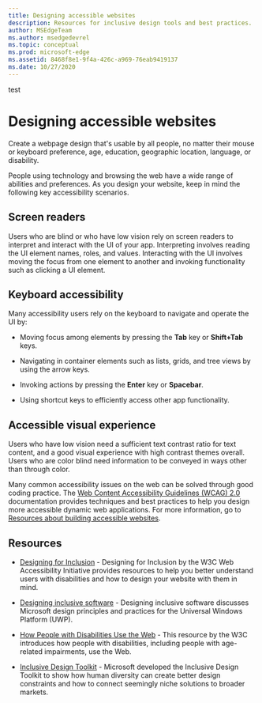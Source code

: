 ```yaml
---
title: Designing accessible websites
description: Resources for inclusive design tools and best practices.
author: MSEdgeTeam
ms.author: msedgedevrel
ms.topic: conceptual
ms.prod: microsoft-edge
ms.assetid: 8468f8e1-9f4a-426c-a969-76eab9419137
ms.date: 10/27/2020
---
```

test
# Designing accessible websites

<!-- summary sentence -->

Create a webpage design that's usable by all people, no matter their mouse or keyboard preference, age, education, geographic location, language, or disability.

<!-- /summary sentence -->

People using technology and browsing the web have a wide range of abilities and preferences.  As you design your website, keep in mind the following key accessibility scenarios.


<!-- ====================================================================== -->
## Screen readers

Users who are blind or who have low vision rely on screen readers to interpret and interact with the UI of your app.  Interpreting involves reading the UI element names, roles, and values.  Interacting with the UI involves moving the focus from one element to another and invoking functionality such as clicking a UI element.


<!-- ====================================================================== -->
## Keyboard accessibility

Many accessibility users rely on the keyboard to navigate and operate the UI by:

*  Moving focus among elements by pressing the **Tab** key or **Shift+Tab** keys.

*  Navigating in container elements such as lists, grids, and tree views by using the arrow keys.

*  Invoking actions by pressing the **Enter** key or **Spacebar**.

*  Using shortcut keys to efficiently access other app functionality.


<!-- ====================================================================== -->
## Accessible visual experience

Users who have low vision need a sufficient text contrast ratio for text content, and a good visual experience with high contrast themes overall.  Users who are color blind need information to be conveyed in ways other than through color.

Many common accessibility issues on the web can be solved through good coding practice.  The [Web Content Accessibility Guidelines (WCAG) 2.0](https://www.w3.org/TR/WCAG20) documentation provides techniques and best practices to help you design more accessible dynamic web applications.  For more information, go to [Resources about building accessible websites](build/index.md).


<!-- ====================================================================== -->
## Resources

*  [Designing for Inclusion](https://w3.org/WAI/users/Overview.html) - Designing for Inclusion by the W3C Web Accessibility Initiative provides resources to help you better understand users with disabilities and how to design your website with them in mind.

*  [Designing inclusive software](https://msdn.microsoft.com/windows/uwp/accessibility/designing-inclusive-software) - Designing inclusive software discusses Microsoft design principles and practices for the Universal Windows Platform (UWP).

*  [How People with Disabilities Use the Web](https://www.w3.org/WAI/intro/people-use-web/Overview.html) - This resource by the W3C introduces how people with disabilities, including people with age-related impairments, use the Web.

*  [Inclusive Design Toolkit](https://www.microsoft.com/design/practice#howwemake-section) - Microsoft developed the Inclusive Design Toolkit to show how human diversity can create better design constraints and how to connect seemingly niche solutions to broader markets.
